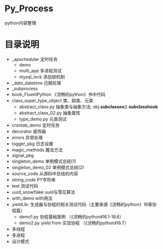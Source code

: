 # Py_Process
python内容整理



# 目录说明
- _apscheduler 定时任务
    - demo
    - multi_app 多进程测试
    - mysql_lock 添加锁机制
- _date_datetime 日期处理
- _subprocess
- book_FluentPython 《流畅的python》书中代码
- class_super_type_object 类、超类、元类
    - abstract_class.py 抽象类与抽象方法; obj.__subclasses__() __subclasshook__
    - abstract_class_02.py  抽象属性
    - type_demo.py 元类测试
- crontab_demo 定时任务
- decorator 装饰器
- errors    异常处理
- logger_pkg 日志设置
- magic_methods 魔法方法
- signal_pkg
- singleton_demo 单例模式总结(1)
- singleton_demo_02 单例模式总结(2)
- source_code  从源码中总结的内容
- string_code  PY字符串
- test 测试代码
- uuid_snowflake uuid与雪花算法
- with_demo with用法
- yieldLib: 生成器与协程的相关测试代码（主要来源《流畅的python》16章协程篇） 
    - demo1.py 协程基础案例 （《流畅的python》16.1-16.6）
    - demo2.py yield from 实现协程 （《流畅的python》16.7）
- 多线程
- 多进程
- 设计模式